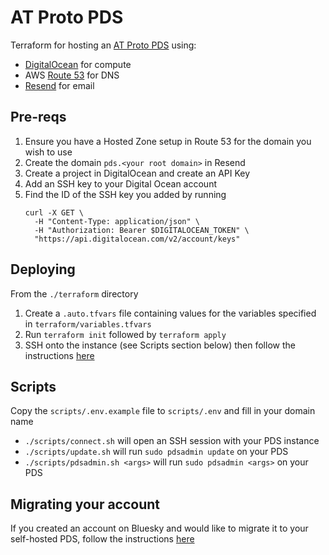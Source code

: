 # AT Proto PDS

Terraform for hosting an [AT Proto PDS] using:
- [DigitalOcean] for compute
- AWS [Route 53] for DNS
- [Resend] for email

[AT Proto PDS]: https://github.com/bluesky-social/pds
[DigitalOcean]: https://www.digitalocean.com/
[Route 53]: https://aws.amazon.com/route53/
[Resend]: https://resend.com/

## Pre-reqs

1. Ensure you have a Hosted Zone setup in Route 53 for the domain you wish to use
2. Create the domain `pds.<your root domain>` in Resend
3. Create a project in DigitalOcean and create an API Key
4. Add an SSH key to your Digital Ocean account
5. Find the ID of the SSH key you added by running
    ```shell
    curl -X GET \                     
      -H "Content-Type: application/json" \
      -H "Authorization: Bearer $DIGITALOCEAN_TOKEN" \
      "https://api.digitalocean.com/v2/account/keys"
    ```

## Deploying

From the `./terraform` directory

1. Create a `.auto.tfvars` file containing values for the variables specified in `terraform/variables.tfvars`
2. Run `terraform init` followed by `terraform apply`
3. SSH onto the instance (see Scripts section below) then follow the instructions [here](https://github.com/bluesky-social/pds/tree/main?tab=readme-ov-file#installer-on-ubuntu-20042204-and-debian-1112)

## Scripts

Copy the `scripts/.env.example` file to `scripts/.env` and fill in your domain name

- `./scripts/connect.sh` will open an SSH session with your PDS instance
- `./scripts/update.sh` will run `sudo pdsadmin update` on your PDS
- `./scripts/pdsadmin.sh <args>` will run `sudo pdsadmin <args>` on your PDS

## Migrating your account

If you created an account on Bluesky and would like to migrate it to your self-hosted PDS, follow
the instructions [here](https://whtwnd.com/bnewbold.net/3l5ii332pf32u)
